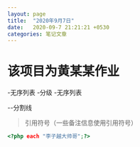 ```yaml
---
layout: page
title:  "2020年9月7日"
date:   2020-09-7 21:21:21 +0530
categories: 笔记文章
---
```

# 该项目为黄某某作业

-无序列表
    -分级
-无序列表

--分割线

>引用符号（一些备注信息使用引用符号）

```php
<?php each "李子越大帅哥";?>
```